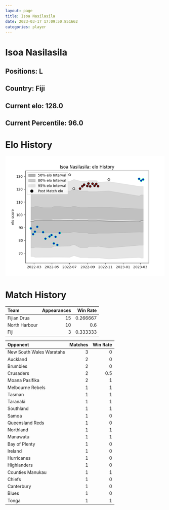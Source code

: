 ```yaml
---  
layout: page  
title: Isoa Nasilasila  
date: 2023-03-17 17:09:50.851662  
categories: player  
---
```

# Isoa Nasilasila

## Positions: L

## Country: Fiji

## Current elo: 128.0

## Current Percentile: 96.0

# Elo History


![elo history](history_IsoaNasilasila.png)
# Match History


| Team          |   Appearances |   Win Rate |
|:--------------|--------------:|-----------:|
| Fijian Drua   |            15 |   0.266667 |
| North Harbour |            10 |   0.6      |
| Fiji          |             3 |   0.333333 |

| Opponent                 |   Matches |   Win Rate |
|:-------------------------|----------:|-----------:|
| New South Wales Waratahs |         3 |        0   |
| Auckland                 |         2 |        0   |
| Brumbies                 |         2 |        0   |
| Crusaders                |         2 |        0.5 |
| Moana Pasifika           |         2 |        1   |
| Melbourne Rebels         |         1 |        1   |
| Tasman                   |         1 |        1   |
| Taranaki                 |         1 |        1   |
| Southland                |         1 |        1   |
| Samoa                    |         1 |        0   |
| Queensland Reds          |         1 |        0   |
| Northland                |         1 |        1   |
| Manawatu                 |         1 |        1   |
| Bay of Plenty            |         1 |        0   |
| Ireland                  |         1 |        0   |
| Hurricanes               |         1 |        0   |
| Highlanders              |         1 |        0   |
| Counties Manukau         |         1 |        1   |
| Chiefs                   |         1 |        0   |
| Canterbury               |         1 |        0   |
| Blues                    |         1 |        0   |
| Tonga                    |         1 |        1   |